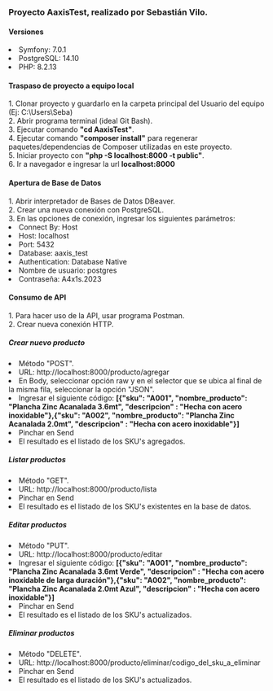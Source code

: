 <h3>Proyecto AaxisTest, realizado por Sebastián Vilo.</h3>

<h4>Versiones</h4>
<li>Symfony: 7.0.1</li>
<li>PostgreSQL: 14.10</li>
<li>PHP: 8.2.13</li>

<h4>Traspaso de proyecto a equipo local</h4>
1. Clonar proyecto y guardarlo en la carpeta principal del Usuario del equipo (Ej: C:\Users\Seba)<br>
2. Abrir programa terminal (ideal Git Bash).<br>
3. Ejecutar comando <b>"cd AaxisTest"</b>.<br>
4. Ejecutar comando <b>"composer install"</b> para regenerar paquetes/dependencias de Composer utilizadas en este proyecto.<br>
5. Iniciar proyecto con <b>"php -S localhost:8000 -t public"</b>.<br>
6. Ir a navegador e ingresar la url <b>localhost:8000</b>

<h4>Apertura de Base de Datos</h4>
1. Abrir interpretador de Bases de Datos DBeaver.<br>
2. Crear una nueva conexión con PostgreSQL.<br>
3. En las opciones de conexión, ingresar los siguientes parámetros:<br>
<li>Connect By: Host</li>
<li>Host: localhost</li>
<li>Port: 5432</li>
<li>Database: aaxis_test</li>
<li>Authentication: Database Native</li>
<li>Nombre de usuario: postgres</li>
<li>Contraseña: A4x1s.2023</li>

<h4>Consumo de API</h4>
1. Para hacer uso de la API, usar programa Postman.<br>
2. Crear nueva conexión HTTP.<br>

<h5>Crear nuevo producto</h5>
<li>Método "POST".</li>
<li>URL: http://localhost:8000/producto/agregar</li>
<li>En Body, seleccionar opción raw y en el selector que se ubica al final de la misma fila, seleccionar la opción "JSON".</li>
<li>Ingresar el siguiente código: <b>[{"sku": "A001", "nombre_producto": "Plancha Zinc Acanalada 3.6mt", "descripcion" : "Hecha con acero inoxidable"},{"sku": "A002", "nombre_producto": "Plancha Zinc Acanalada 2.0mt", "descripcion" : "Hecha con acero inoxidable"}]</b></li>
<li>Pinchar en Send</li>
<li>El resultado es el listado de los SKU's agregados.</li>

<h5>Listar productos</h5>
<li>Método "GET".</li>
<li>URL: http://localhost:8000/producto/lista</li>
<li>Pinchar en Send</li>
<li>El resultado es el listado de los SKU's existentes en la base de datos.</li>

<h5>Editar productos</h5>
<li>Método "PUT".</li>
<li>URL: http://localhost:8000/producto/editar</li>
<li>Ingresar el siguiente código: <b>[{"sku": "A001", "nombre_producto": "Plancha Zinc Acanalada 3.6mt Verde", "descripcion" : "Hecha con acero inoxidable de larga duración"},{"sku": "A002", "nombre_producto": "Plancha Zinc Acanalada 2.0mt Azul", "descripcion" : "Hecha con acero inoxidable"}]</b><br>
<li>Pinchar en Send</li>
<li>El resultado es el listado de los SKU's actualizados.</li>

<h5>Eliminar productos</h5>
<li>Método "DELETE".</li>
<li>URL: http://localhost:8000/producto/eliminar/codigo_del_sku_a_eliminar</li>
<li>Pinchar en Send</li>
<li>El resultado es el listado de los SKU's actualizados.</li>
